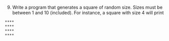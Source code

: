 9. Write a program that generates a square of random size. Sizes must be between 1 and 10 (included). For instance, a square with size 4 will print
```
****
****
****
****
```
